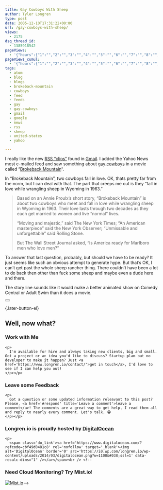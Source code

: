 ```yaml
---
title: Gay Cowboys With Sheep
author: Tyler Longren
type: post
date: 2005-12-10T17:31:22+00:00
url: /gay-cowboys-with-sheep/
views:
  - 2175
dsq_thread_id:
  - 1385918542
pageViews:
  - '{"hours":{"1":"","2":"","3":"","4":"","5":"","6":"","7":"","8":"","9":"","10":"","11":"","12":"","13":"","14":"","15":"","16":"","17":"","18":"","19":"","20":"","21":"","22":"","23":"","24":"","25":"","26":"","27":"","28":"","29":"","30":"","31":"","32":"","33":"","34":"","35":"","36":"","37":"","38":"","39":"","40":"","41":"","42":"","43":"","44":"","45":"","46":"","47":""},"days":{"2":"","3":"","4":"","5":"","6":"","7":"","8":"","9":"","10":"","11":"","12":"","13":"","14":""},"weeks":{"3":"","4":"","5":"","6":"","7":"","8":"","9":"","10":"","11":"","12":""},"months":{"4":"","5":"","6":"","7":"","8":"","9":"","10":"","11":"","12":"","13":"","14":"","15":"","16":"","17":"","18":"","19":"","20":"","21":"","22":"","23":"","24":""}}'
pageViews_cumul:
  - '{"hours":{"1":"","2":"","3":"","4":"","5":"","6":"","7":"","8":"","9":"","10":"","11":"","12":"","13":"","14":"","15":"","16":"","17":"","18":"","19":"","20":"","21":"","22":"","23":"","24":"","25":"","26":"","27":"","28":"","29":"","30":"","31":"","32":"","33":"","34":"","35":"","36":"","37":"","38":"","39":"","40":"","41":"","42":"","43":"","44":"","45":"","46":"","47":""},"days":{"2":"","3":"","4":"","5":"","6":"","7":"","8":"","9":"","10":"","11":"","12":"","13":"","14":""},"weeks":{"3":"","4":"","5":"","6":"","7":"","8":"","9":"","10":"","11":"","12":""},"months":{"4":"","5":"","6":"","7":"","8":"","9":"","10":"","11":"","12":"","13":"","14":"","15":"","16":"","17":"","18":"","19":"","20":"","21":"","22":"","23":"","24":""}}'
tags:
  - atom
  - blog
  - blogs
  - brokeback-mountain
  - cowboys
  - feed
  - feeds
  - gay
  - gay-cowboys
  - gmail
  - google
  - news
  - rss
  - sheep
  - united-states
  - yahoo

---
```

I really like the new [RSS &#8220;clips&#8221;][1] found in [Gmail][2]. I added the Yahoo News most e-mailed feed and saw something about [gay cowboys][3] in a movie called &#8220;[Brokeback Mountain][4]&#8220;.  
<!--adsense-->

  
In &#8220;Brokeback Mountain&#8221;, two cowboys fall in love. OK, thats pretty far from the norm, but I can deal with that. The part that creeps me out is they &#8220;fall in love while wrangling sheep in Wyoming in 1963.&#8221;

> Based on an Annie Proulx&#8217;s short story, &#8220;Brokeback Mountain&#8221; is about two cowboys who meet and fall in love while wrangling sheep in Wyoming in 1963. Their love lasts through two decades as they each get married to women and live &#8220;normal&#8221; lives.
> 
> &#8220;Moving and majestic,&#8221; said The New York Times; &#8220;An American masterpiece&#8221; said the New York Observer; &#8220;Unmissable and unforgettable&#8221; said Rolling Stone.
> 
> But The Wall Street Journal asked, &#8220;Is America ready for Marlboro men who love men?&#8221;

<!--adsense-->

  
To answer that last question, probably, but should we have to be ready? It just seems like such an obvious attempt to generate hype. But that&#8217;s OK, I can&#8217;t get past the whole sheep rancher thing. There couldn&#8217;t have been a lot to do back then other than fuck some sheep and maybe even a dude here and there.

The story line sounds like it would make a better animated show on Comedy Central or Adult Swim than it does a movie.  
<!--adsense#adsenseRefer-->

<div class="wpulike wpulike-default " >
  <div class="wp_ulike_general_class wp_ulike_is_not_liked">
    <button type="button"
					aria-label="Like Button"
					data-ulike-id="2114"
					data-ulike-nonce="7488af6192"
					data-ulike-type="likeThis"
					data-ulike-template="wpulike-default"
					data-ulike-display-likers="0"
					data-ulike-disable-pophover="0"
					class="wp_ulike_btn wp_ulike_put_image wp_likethis_2114"></button><span class="count-box"></span>
  </div>
</div>

[][5]{.later-button-el}

<div class='what-next'>
  <h2>
    Well, now what?
  </h2>
  
  <div class='hire'>
    <h3>
      Work with Me
    </h3>
    
    <p>
      I'm available for hire and always taking new clients, big and small. Got a project or an idea you'd like to discuss? Startup plan but no developer to make it happen? Just <a href='https://www.longren.io/contact/'>get in touch</a>, I'd love to see if I can help you out!
    </p></p>
  </div>
  
  <div class='hire'>
    <h3>
      Leave some Feedback
    </h3>
    
    <p>
      Got a question or some updated information releavant to this post? Please, <a href='#respond' title='Leave a comment'>leave a comment</a>! The comments are a great way to get help, I read them all and reply to nearly every comment. Let's talk. 😀
    </p></p>
  </div>
  
  <div class='now-what-bottom-ad'>
    <h3>
      Longren.io is proudly hosted by <a href='https://www.digitalocean.com/?refcode=cbf49d0481c8'>DigitalOcean</a>
    </h3>
    
    <p>
      <span class='do_link'><a href='https://www.digitalocean.com/?refcode=cbf49d0481c8' rel='nofollow' target='_blank'><img alt='DigitalOcean' border='0' src='https://i0.wp.com/longren.io/wp-content/uploads/2014/03/digitalocean.png?w=1100&#038;ssl=1' data-recalc-dims="1" /></a></span><br /> <!--

<h3>Need Cloud Monitoring? Try Mist.io!</h3>

<span class='do_link'><a href='http://mist.io/?ref=tyler' rel='nofollow' target='_blank'><img alt='Mist.io' border='0' src='https://i0.wp.com/longren.io/wp-content/uploads/2014/04/mistio.jpg?w=1100&#038;ssl=1' data-recalc-dims="1"></a></span>--></div> </div>

 [1]: http://doubleshotoflife.com/2005/12/09/gmail-rss/
 [2]: http://gmail.com
 [3]: http://http://news.yahoo.com/s/nm/20051209/film_nm/life_gaymarriage_dc
 [4]: http://imdb.com/title/tt0388795/
 [5]: #